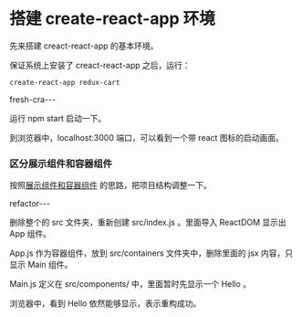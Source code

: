 # 搭建 create-react-app 环境

先来搭建 creact-react-app 的基本环境。

保证系统上安装了 creact-react-app 之后，运行：

```
create-react-app redux-cart
```


fresh-cra---

运行 npm start 启动一下。

到浏览器中，localhost:3000 端口，可以看到一个带 react 图标的启动画面。


### 区分展示组件和容器组件

按照[展示组件和容器组件](http://haoduoshipin.com/videos/236) 的思路，把项目结构调整一下。


refactor---


删除整个的 src 文件夹，重新创建 src/index.js 。里面导入 ReactDOM 显示出 App 组件。

 App.js 作为容器组件，放到 src/containers 文件夹中，删除里面的 jsx 内容，只显示 Main 组件。

Main.js 定义在 src/components/ 中，里面暂时先显示一个 Hello 。

浏览器中，看到 Hello 依然能够显示，表示重构成功。
